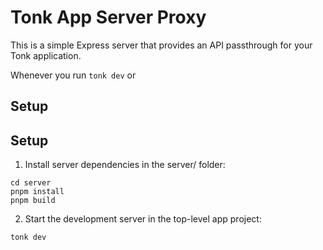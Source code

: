 # Tonk App Server Proxy

This is a simple Express server that provides an API passthrough for your Tonk application.

Whenever you run `tonk dev` or

## Setup

## Setup

1. Install server dependencies in the server/ folder:

```
cd server
pnpm install
pnpm build
```

2. Start the development server in the top-level app project:

```
tonk dev
```
